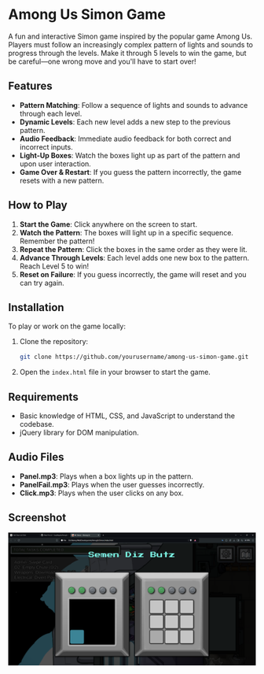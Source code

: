 # Among Us Simon Game

A fun and interactive Simon game inspired by the popular game Among Us. Players must follow an increasingly complex pattern of lights and sounds to progress through the levels. Make it through 5 levels to win the game, but be careful—one wrong move and you'll have to start over!

## Features
- **Pattern Matching**: Follow a sequence of lights and sounds to advance through each level.
- **Dynamic Levels**: Each new level adds a new step to the previous pattern.
- **Audio Feedback**: Immediate audio feedback for both correct and incorrect inputs.
- **Light-Up Boxes**: Watch the boxes light up as part of the pattern and upon user interaction.
- **Game Over & Restart**: If you guess the pattern incorrectly, the game resets with a new pattern.

## How to Play
1. **Start the Game**: Click anywhere on the screen to start.
2. **Watch the Pattern**: The boxes will light up in a specific sequence. Remember the pattern!
3. **Repeat the Pattern**: Click the boxes in the same order as they were lit.
4. **Advance Through Levels**: Each level adds one new box to the pattern. Reach Level 5 to win!
5. **Reset on Failure**: If you guess incorrectly, the game will reset and you can try again.

## Installation

To play or work on the game locally:

1. Clone the repository:

    ```bash
    git clone https://github.com/yourusername/among-us-simon-game.git
    ```

2. Open the `index.html` file in your browser to start the game.

## Requirements
- Basic knowledge of HTML, CSS, and JavaScript to understand the codebase.
- jQuery library for DOM manipulation.

## Audio Files
- **Panel.mp3**: Plays when a box lights up in the pattern.
- **PanelFail.mp3**: Plays when the user guesses incorrectly.
- **Click.mp3**: Plays when the user clicks on any box.

## Screenshot
![Game Screenshot](./images/screenshots/image.png)
